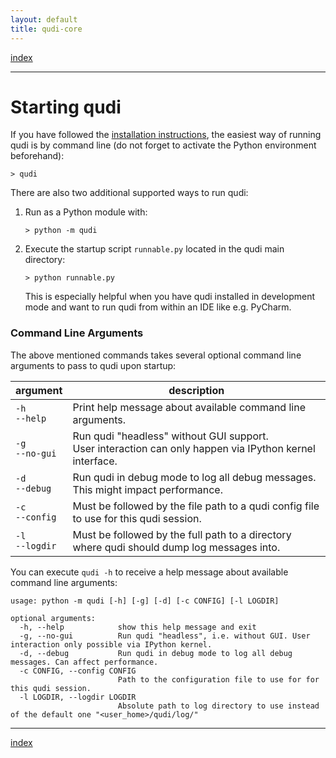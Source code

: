 ```yaml
---
layout: default
title: qudi-core
---
```


[index](../index.md)

---

# Starting qudi
If you have followed the [installation instructions](installation.md), the easiest way of running 
qudi is by command line (do not forget to activate the Python environment beforehand):
```shell
> qudi
```

There are also two additional supported ways to run qudi:
1. Run as a Python module with:
   ```shell
   > python -m qudi
   ```
2. Execute the startup script `runnable.py` located in the qudi main directory: 
   ```shell
   > python runnable.py
   ```
   This is especially helpful when you have qudi installed in development mode and want to run qudi 
   from within an IDE like e.g. PyCharm.

### Command Line Arguments
The above mentioned commands takes several optional command line arguments to pass to qudi upon 
startup:

| argument        | description                                                   |
| --------------- | ------------------------------------------------------------- |
| `-h`<br/>`--help`   | Print help message about available command line arguments. |
| `-g`<br/>`--no-gui` | Run qudi "headless" without GUI support.<br/>User interaction can only happen via IPython kernel interface. |
| `-d`<br/>`--debug`  | Run qudi in debug mode to log all debug messages.<br/>This might impact performance. |
| `-c`<br/>`--config` | Must be followed by the file path to a qudi config file to use for this qudi session. |
| `-l`<br/>`--logdir` | Must be followed by the full path to a directory where qudi should dump log messages into. |

You can execute `qudi -h` to receive a help message about available command line arguments:
```
usage: python -m qudi [-h] [-g] [-d] [-c CONFIG] [-l LOGDIR]

optional arguments:
  -h, --help            show this help message and exit
  -g, --no-gui          Run qudi "headless", i.e. without GUI. User interaction only possible via IPython kernel.
  -d, --debug           Run qudi in debug mode to log all debug messages. Can affect performance.
  -c CONFIG, --config CONFIG
                        Path to the configuration file to use for for this qudi session.
  -l LOGDIR, --logdir LOGDIR
                        Absolute path to log directory to use instead of the default one "<user_home>/qudi/log/"
```

---

[index](../index.md)
